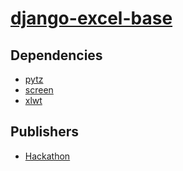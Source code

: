 # [django-excel-base](https://pypi.org/project/django-excel-base)

## Dependencies
- [pytz](packages/p/pytz.md)
- [screen](packages/s/screen.md)
- [xlwt](packages/x/xlwt.md)



## Publishers
- [Hackathon](https://pypi.org/user/Hackathon)


